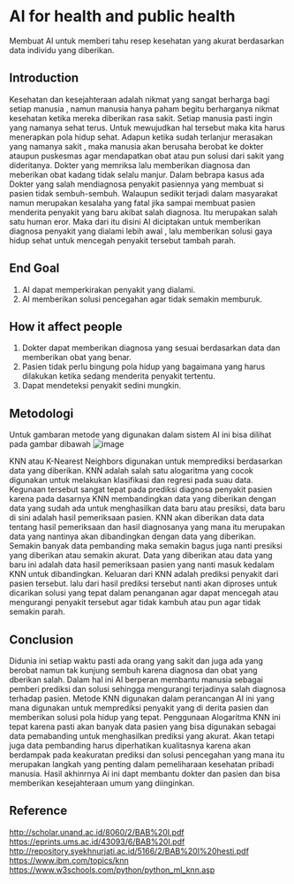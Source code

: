 # AI for health and public health
Membuat AI untuk memberi tahu resep kesehatan yang akurat berdasarkan data individu yang diberikan.

## Introduction
Kesehatan dan kesejahteraan adalah nikmat yang sangat berharga bagi setiap manusia , namun manusia hanya paham begitu berharganya nikmat kesehatan ketika mereka diberikan rasa sakit. Setiap manusia pasti ingin yang namanya sehat terus. Untuk mewujudkan hal tersebut maka kita harus menerapkan pola hidup sehat. Adapun ketika sudah terlanjur merasakan yang namanya sakit , maka manusia akan berusaha berobat ke dokter ataupun puskesmas agar mendapatkan obat atau pun solusi dari sakit yang dideritanya. Dokter yang memriksa lalu memberikan diagnosa dan meberikan obat kadang tidak selalu manjur. Dalam bebrapa kasus ada Dokter yang salah mendiagnosa penyakit pasiennya yang membuat si pasien tidak sembuh-sembuh. Walaupun sedikit terjadi dalam masyarakat namun merupakan kesalaha yang fatal jika sampai membuat pasien menderita penyakit yang baru akibat salah diagnosa. Itu merupakan salah satu human eror. Maka dari itu disini AI diciptakan untuk memberikan diagnosa penyakit yang dialami lebih awal , lalu memberikan solusi gaya hidup sehat untuk mencegah penyakit tersebut tambah parah.

## End Goal
1. AI dapat memperkirakan penyakit yang dialami.
2. AI memberikan solusi pencegahan agar tidak semakin memburuk.

## How it affect people
1. Dokter dapat memberikan diagnosa yang sesuai berdasarkan data dan memberikan obat yang benar.
2. Pasien tidak perlu bingung pola hidup yang bagaimana yang harus dilakukan ketika sedang menderita penyakit tertentu.
3. Dapat mendeteksi penyakit sedini mungkin.

## Metodologi
Untuk gambaran metode yang digunakan dalam sistem AI ini bisa dilihat pada gambar dibawah
![image](https://github.com/kausaraghnia/kausaraghnia/assets/148691014/a3738fa6-4cf7-4ed3-a119-49b342b49cf7)

KNN atau K-Nearest Neighbors digunakan untuk memprediksi berdasarkan data yang diberikan. KNN adalah salah satu alogaritma yang cocok digunakan untuk melakukan klasifikasi dan regresi pada suau data. Kegunaan tersebut sangat tepat pada prediksi diagnosa penyakit pasien karena pada dasarnya KNN membandingkan data yang diberikan dengan data yang sudah ada untuk menghasilkan data baru atau presiksi, data baru di sini adalah hasil pemeriksaan pasien. KNN akan diberikan data data tentang hasil pemeriksaan dan hasil diagnosanya yang mana itu merupakan data yang nantinya akan dibandingkan dengan data yang diberikan. Semakin banyak data pembanding maka semakin bagus juga nanti presiksi yang diberikan atau semakin akurat. Data yang diberikan atau data yang baru ini adalah data hasil pemeriksaan pasien yang nanti masuk kedalam KNN untuk dibandingkan. Keluaran dari KNN adalah prediksi penyakit dari pasien tersebut. lalu dari hasil prediksi tersebut nanti akan diproses untuk dicarikan solusi yang tepat dalam penanganan agar dapat mencegah atau mengurangi penyakit tersebut agar tidak kambuh atau pun agar tidak semakin parah. 

## Conclusion
Didunia ini setiap waktu pasti ada orang yang sakit dan juga ada yang berobat namun tak kunjung sembuh karena diagnosa dan obat yang dberikan salah. Dalam hal ini AI berperan membantu manusia sebagai pemberi prediksi dan solusi sehingga mengurangi terjadinya salah diagnosa terhadap pasien. Metode KNN digunakan dalam perancangan AI ini yang mana digunakan untuk memprediksi penyakit yang di derita pasien dan memberikan solusi pola hidup yang tepat. Penggunaan Alogaritma KNN ini tepat karena pasti akan banyak data pasien yang bisa digunakan sebagai data pemabanding untuk menghasilkan prediksi yang akurat. Akan tetapi juga data pembanding harus diperhatikan kualitasnya karena akan berdampak pada keakuratan prediksi dan solusi pencegahan yang mana itu merupakan langkah yang penting dalam pemeliharaan kesehatan pribadi manusia. Hasil akhinrnya Ai ini dapt membantu dokter dan pasien dan bisa memberikan kesejahteraan umum yang diinginkan.

## Reference
http://scholar.unand.ac.id/8060/2/BAB%20I.pdf
https://eprints.ums.ac.id/43093/6/BAB%20I.pdf
http://repository.syekhnurjati.ac.id/5166/2/BAB%20I%20hesti.pdf
https://www.ibm.com/topics/knn 
https://www.w3schools.com/python/python_ml_knn.asp
